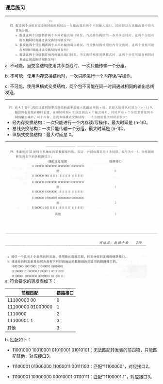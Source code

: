 ### 课后练习

******

<img src="./src/p2.png" style="float:left">

a. 不可能，当交换结构使用共享总线时，一次只能传输一个分组。

b. 不可能，使用内存交换结构时，一次只能进行一个内存读/写操作。

c. 不可能，使用纵横式交换结构，两个包不可能在同一时间通过相同的输出总线发送。

******

<img src="./src/p3.png" style="float:left">

- 经内存交换结构：一次只能进行一个内存读/写操作，最大时延是 (n-1)D。
- 总线交换结构：一次只能传输一个分组，最大时延是 (n-1)D。
- 纵横式交换结构：最大时延是 0。

******

<img src="./src/p5.png" style="float:left">

a. 符合要求的转发表如下：

| 前缀匹配           | 链路接口 |
| ------------------ | :------- |
| 11100000  00       | 0        |
| 11100000  01000000 | 1        |
| 1110000            | 2        |
| 11100001  1        | 3        |
| 其他               | 3        |

b. 匹配如下：

- 11001000 10010001 01010001 01010101：无法匹配转发表的前四项，只能匹配其他，对应接口3。

- 11100001 01000000 11000011 00111100：匹配“11100000”，对应接口2。

- 11100001 10000000 00010001 01110111：匹配“11100001  1”，对应接口3。

  